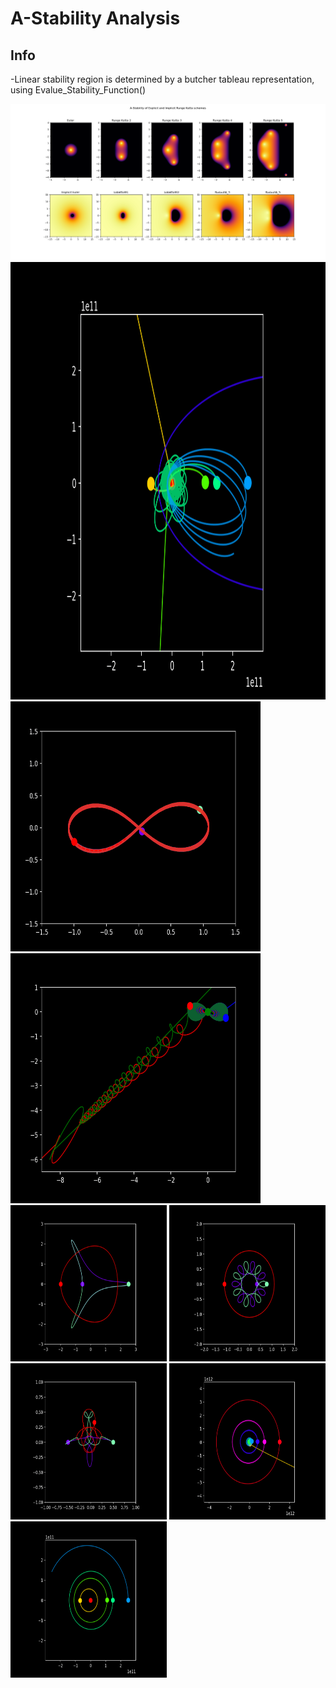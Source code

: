 # A-Stability Analysis

## Info

-Linear stability region is determined by a butcher tableau representation, using Evalue_Stability_Function()



![von neumann linear stability](Figure_1.png)
<img src="/gifs/8.gif" width="600" height="700"/>
<img src="/gifs/1.gif" width="400" height="400"/>
<img src="/gifs/2.gif" width="400" height="400"/>
<img src="/gifs/3.gif" width="250" height="250"/>
<img src="/gifs/4.gif" width="250" height="250"/>
<img src="/gifs/5.gif" width="250" height="250"/>
<img src="/gifs/6.gif" width="250" height="250"/>
<img src="/gifs/7.gif" width="250" height="250"/>